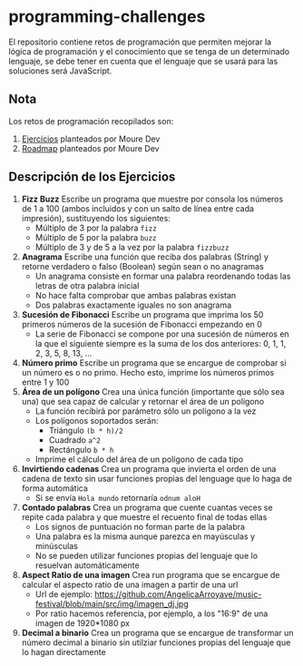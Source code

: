 # programming-challenges
El repositorio contiene retos de programación que permiten mejorar la lógica de programación y el conocimiento que se tenga de un determinado lenguaje, se debe tener en cuenta que el lenguaje que se usará para las soluciones será JavaScript.

## Nota
Los retos de programación recopilados son:
1. [Ejercicios](https://retosdeprogramacion.com/ejercicios/) planteados por Moure Dev
2. [Roadmap](https://retosdeprogramacion.com/roadmap/) planteados por Moure Dev

## Descripción de los Ejercicios
1. **Fizz Buzz** Escribe un programa que muestre por consola los números de 1 a 100 (ambos incluidos y con un salto de línea entre cada impresión), sustituyendo los siguientes:
    - Múltiplo de 3 por la palabra ```fizz```
    - Múltiplo de 5 por la palabra ```buzz```
    - Múltiplo de 3 y de 5 a la vez por la palabra ```fizzbuzz```
2. **Anagrama** Escribe una función que reciba dos palabras (String) y retorne verdadero o falso (Boolean) según sean o no anagramas
    - Un anagrama consiste en formar una palabra reordenando todas las letras de otra palabra inicial
    - No hace falta comprobar que ambas palabras existan
    - Dos palabras exactamente iguales no son anagrama
3. **Sucesión de Fibonacci** Escribe un programa que imprima los 50 primeros números de la sucesión de Fibonacci empezando en 0
    - La serie de Fibonacci se compone por una sucesión de números en la que el siguiente siempre es la suma de los dos anteriores: 0, 1, 1, 2, 3, 5, 8, 13, ...
4. **Número primo** Escribe un programa que se encargue de comprobar si un número es o no primo. Hecho esto, imprime los números primos entre 1 y 100
5. **Área de un polígono** Crea una única función (importante que sólo sea una) que sea capaz de calcular y retornar el área de un polígono
    - La función recibirá por parámetro sólo un polígono a la vez
    - Los polígonos soportados serán:
        * Triángulo ```(b * h)/2```
        * Cuadrado ```a^2```
        * Rectángulo ```b * h```
    - Imprime el cálculo del área de un polígono de cada tipo
6. **Invirtiendo cadenas** Crea un programa que invierta el orden de una cadena de texto sin usar funciones propias del lenguage que lo haga de forma automática
    - Si se envía ```Hola mundo``` retornaría ```odnum aloH```
7. **Contado palabras** Crea un programa que cuente cuantas veces se repite cada palabra y que muestre el recuento final de todas ellas
    - Los signos de puntuación no forman parte de la palabra
    - Una palabra es la misma aunque parezca en mayúsculas y minúsculas
    - No se pueden utilizar funciones propias del lenguaje que lo resuelvan automáticamente
8. **Aspect Ratio de una imagen** Crea run programa que se encargue de calcular el aspecto ratio de una imagen a partir de una url
    - Url de ejemplo: https://github.com/AngelicaArroyave/music-festival/blob/main/src/img/imagen_dj.jpg
    - Por ratio hacemos referencia, por ejemplo, a los "16:9" de una imagen de 1920*1080 px
9. **Decimal a binario** Crea un programa que se encargue de transformar un número decimal a binario sin utilziar funciones propias del lenguaje que lo hagan directamente